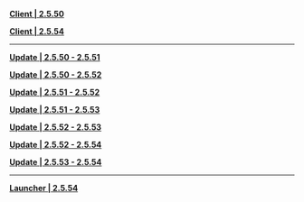 **[Client | 2.5.50](https://autopatchhk.yuanshen.com/client_app/download/beta_pc/20220214105752_NQgn5C85ouv51avy/GenshinImpact_2.5.50_beta.zip)**

**[Client | 2.5.54](https://autopatchhk.yuanshen.com/client_app/download/beta_pc/20220310114728_31alreDOm15xBBRX/GenshinImpact_2.5.54_beta.zip)**

-----

**[Update | 2.5.50 - 2.5.51](https://autopatchhk.yuanshen.com/client_app/beta_update/hk4e_global/26/game_2.5.50_2.5.51_hdiff_K4AlbZ68QIHtk179.zip)**

**[Update | 2.5.50 - 2.5.52](https://autopatchhk.yuanshen.com/client_app/beta_update/hk4e_global/26/game_2.5.50_2.5.52_hdiff_86DrhwE1W3Scl5jY.zip)**

**[Update | 2.5.51 - 2.5.52](https://autopatchhk.yuanshen.com/client_app/beta_update/hk4e_global/26/game_2.5.51_2.5.52_hdiff_RNvE1o4zqHXYBKge.zip)**

**[Update | 2.5.51 - 2.5.53](https://autopatchhk.yuanshen.com/client_app/beta_update/hk4e_global/26/game_2.5.51_2.5.53_hdiff_tw7F1Bs96SXH8Amz.zip)**

**[Update | 2.5.52 - 2.5.53](https://autopatchhk.yuanshen.com/client_app/beta_update/hk4e_global/26/game_2.5.52_2.5.53_hdiff_Ih05efNq1B6Hz8Sd.zip)**

**[Update | 2.5.52 - 2.5.54](https://autopatchhk.yuanshen.com/client_app/beta_update/hk4e_global/26/game_2.5.52_2.5.54_hdiff_Lp8cbjx2ywgFtQfd.zip)**

**[Update | 2.5.53 - 2.5.54](https://autopatchhk.yuanshen.com/client_app/beta_update/hk4e_global/26/game_2.5.53_2.5.54_hdiff_jeRnIYzlTwG7UWEu.zip)**

-----

**[Launcher | 2.5.54](https://autopatchhk.yuanshen.com/client_app/beta_update/hk4e_global/26/update_20220304110551_535dd34e7qwbZ9p5.zip)**
